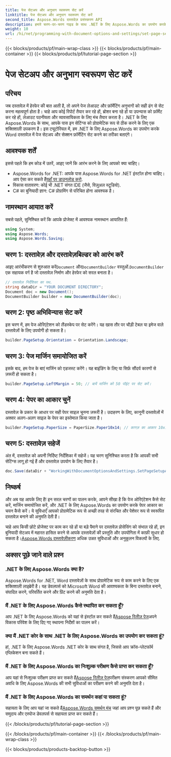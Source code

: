 ```yaml
---
title: पेज सेटअप और अनुभाग स्वरूपण सेट करें
linktitle: पेज सेटअप और अनुभाग स्वरूपण सेट करें
second_title: Aspose.Words दस्तावेज़ प्रसंस्करण API
description: हमारे चरण-दर-चरण गाइड के साथ .NET के लिए Aspose.Words का उपयोग करके Word दस्तावेज़ों में पृष्ठ सेटअप और अनुभाग स्वरूपण सेट करना सीखें। अपने दस्तावेज़ की प्रस्तुति को सहजता से बेहतर बनाएँ।
weight: 10
url: /hi/net/programming-with-document-options-and-settings/set-page-setup-and-section-formatting/
---
```


{{< blocks/products/pf/main-wrap-class >}}
{{< blocks/products/pf/main-container >}}
{{< blocks/products/pf/tutorial-page-section >}}

# पेज सेटअप और अनुभाग स्वरूपण सेट करें

## परिचय

जब दस्तावेज़ में हेरफेर की बात आती है, तो अपने पेज लेआउट और फ़ॉर्मेटिंग अनुभागों को सही ढंग से सेट करना महत्वपूर्ण होता है। चाहे आप कोई रिपोर्ट तैयार कर रहे हों, ब्रोशर बना रहे हों या उपन्यास को फ़ॉर्मेट कर रहे हों, लेआउट पठनीयता और व्यावसायिकता के लिए मंच तैयार करता है। .NET के लिए Aspose.Words के साथ, आपके पास इन सेटिंग्स को प्रोग्रामेटिक रूप से ठीक करने के लिए एक शक्तिशाली उपकरण है। इस ट्यूटोरियल में, हम .NET के लिए Aspose.Words का उपयोग करके Word दस्तावेज़ में पेज सेटअप और सेक्शन फ़ॉर्मेटिंग सेट करने का तरीका बताएंगे।

## आवश्यक शर्तें

इससे पहले कि हम कोड में उतरें, आइए जानें कि आरंभ करने के लिए आपको क्या चाहिए।

-  Aspose.Words for .NET: आपके पास Aspose.Words for .NET इंस्टॉल होना चाहिए। आप ऐसा कर सकते हैं[यहाँ पर डाउनलोड करो](https://releases.aspose.com/words/net/).
- विकास वातावरण: कोई भी .NET संगत IDE (जैसे, विज़ुअल स्टूडियो).
- C# का बुनियादी ज्ञान: C# प्रोग्रामिंग से परिचित होना आवश्यक है।

## नामस्थान आयात करें

सबसे पहले, सुनिश्चित करें कि आपके प्रोजेक्ट में आवश्यक नामस्थान आयातित हैं:

```csharp
using System;
using Aspose.Words;
using Aspose.Words.Saving;
```

## चरण 1: दस्तावेज़ और दस्तावेज़बिल्डर को आरंभ करें

 आइए आरंभीकरण से शुरुआत करें`Document` और`DocumentBuilder` वस्तुओं.`DocumentBuilder` एक सहायक वर्ग है जो दस्तावेज़ निर्माण और हेरफेर को सरल बनाता है।

```csharp
// दस्तावेज़ निर्देशिका का पथ.
string dataDir = "YOUR DOCUMENT DIRECTORY";
Document doc = new Document();
DocumentBuilder builder = new DocumentBuilder(doc);
```

## चरण 2: पृष्ठ अभिविन्यास सेट करें

इस चरण में, हम पेज ओरिएंटेशन को लैंडस्केप पर सेट करेंगे। यह खास तौर पर चौड़ी टेबल या इमेज वाले दस्तावेज़ों के लिए उपयोगी हो सकता है।

```csharp
builder.PageSetup.Orientation = Orientation.Landscape;
```

## चरण 3: पेज मार्जिन समायोजित करें

इसके बाद, हम पेज के बाएं मार्जिन को एडजस्ट करेंगे। यह बाइंडिंग के लिए या सिर्फ़ सौंदर्य कारणों से ज़रूरी हो सकता है।

```csharp
builder.PageSetup.LeftMargin = 50; // बायें मार्जिन को 50 पॉइंट पर सेट करें।
```

## चरण 4: पेपर का आकार चुनें

दस्तावेज़ के प्रकार के आधार पर सही पेपर साइज़ चुनना ज़रूरी है। उदाहरण के लिए, कानूनी दस्तावेज़ों में अक्सर अलग-अलग साइज़ के पेपर का इस्तेमाल किया जाता है।

```csharp
builder.PageSetup.PaperSize = PaperSize.Paper10x14; // कागज़ का आकार 10x14 इंच पर सेट करें।
```

## चरण 5: दस्तावेज़ सहेजें

अंत में, दस्तावेज़ को अपनी निर्दिष्ट निर्देशिका में सहेजें। यह चरण सुनिश्चित करता है कि आपकी सभी सेटिंग्स लागू हो गई हैं और दस्तावेज़ उपयोग के लिए तैयार है।

```csharp
doc.Save(dataDir + "WorkingWithDocumentOptionsAndSettings.SetPageSetupAndSectionFormatting.docx");
```

## निष्कर्ष

और अब यह आपके लिए है! इन सरल चरणों का पालन करके, आपने सीखा है कि पेज ओरिएंटेशन कैसे सेट करें, मार्जिन समायोजित करें, और .NET के लिए Aspose.Words का उपयोग करके पेपर आकार का चयन कैसे करें। ये सुविधाएँ आपको प्रोग्रामेटिक रूप से अच्छी तरह से संरचित और पेशेवर रूप से स्वरूपित दस्तावेज़ बनाने की अनुमति देती हैं।

चाहे आप किसी छोटे प्रोजेक्ट पर काम कर रहे हों या बड़े पैमाने पर दस्तावेज़ प्रोसेसिंग को संभाल रहे हों, इन बुनियादी सेटअप में महारत हासिल करने से आपके दस्तावेज़ों की प्रस्तुति और उपयोगिता में काफ़ी सुधार हो सकता है।[Aspose.Words दस्तावेज़ीकरण](https://reference.aspose.com/words/net/) अधिक उन्नत सुविधाओं और अनुकूलन विकल्पों के लिए.

## अक्सर पूछे जाने वाले प्रश्न

### .NET के लिए Aspose.Words क्या है?

Aspose.Words for .NET, Word दस्तावेज़ों के साथ प्रोग्रामेटिक रूप से काम करने के लिए एक शक्तिशाली लाइब्रेरी है। यह डेवलपर्स को Microsoft Word की आवश्यकता के बिना दस्तावेज़ बनाने, संपादित करने, परिवर्तित करने और प्रिंट करने की अनुमति देता है।

### मैं .NET के लिए Aspose.Words कैसे स्थापित कर सकता हूँ?

 आप .NET के लिए Aspose.Words को यहां से इंस्टॉल कर सकते हैं[Aspose रिलीज़ पेज](https://releases.aspose.com/words/net/)अपने विकास परिवेश के लिए दिए गए स्थापना निर्देशों का पालन करें।

### क्या मैं .NET कोर के साथ .NET के लिए Aspose.Words का उपयोग कर सकता हूं?

हां, .NET के लिए Aspose.Words .NET कोर के साथ संगत है, जिससे आप क्रॉस-प्लेटफॉर्म एप्लिकेशन बना सकते हैं।

### मैं .NET के लिए Aspose.Words का निःशुल्क परीक्षण कैसे प्राप्त कर सकता हूँ?

 आप यहां से निःशुल्क परीक्षण प्राप्त कर सकते हैं[Aspose रिलीज़ पेज](https://releases.aspose.com/)परीक्षण संस्करण आपको सीमित अवधि के लिए Aspose.Words की सभी सुविधाओं का परीक्षण करने की अनुमति देता है।

### मैं .NET के लिए Aspose.Words का समर्थन कहां पा सकता हूं?

 सहायता के लिए आप यहां जा सकते हैं[Aspose.Words समर्थन मंच](https://forum.aspose.com/c/words/8) जहां आप प्रश्न पूछ सकते हैं और समुदाय और एस्पोज डेवलपर्स से सहायता प्राप्त कर सकते हैं।

{{< /blocks/products/pf/tutorial-page-section >}}

{{< /blocks/products/pf/main-container >}}
{{< /blocks/products/pf/main-wrap-class >}}

{{< blocks/products/products-backtop-button >}}
